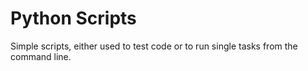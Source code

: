 # Python Scripts

Simple scripts, either used to test code or to run single tasks from the command line.